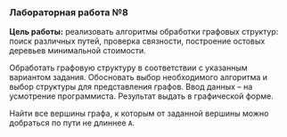 ### Лабораторная работа №8
**Цель работы:** реализовать алгоритмы обработки графовых структур: поиск различных путей, проверка связности,
построение остовых деревьев минимальной стоимости.

Обработать графовую структуру в соответствии с указанным вариантом задания. Обосновать выбор необходимого алгоритма и
выбор структуры для представления графов. Ввод данных – на усмотрение программиста. Результат выдать в графической
форме.

Найти все вершины графа, к которым от заданной вершины можно добраться по пути не длиннее `А`.